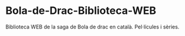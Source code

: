 # Bola-de-Drac-Biblioteca-WEB
Biblioteca WEB de la saga de Bola de drac en català. Pel·lícules i sèries.
